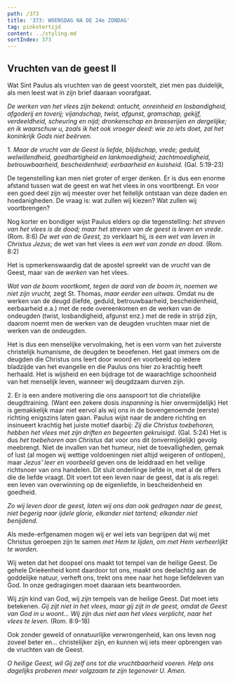 ```yaml
---
path: /373
title: '373: WOENSDAG NA DE 24e ZONDAG'
tag: pinkstertijd
content: ../styling.md
sortIndex: 373
---
```


## Vruchten van de geest II

Wat Sint Paulus als vruchten van de geest voorstelt, ziet men pas duidelijk, als men leest wat in zijn brief daaraan voorafgaat.

_De werken van het vlees zijn bekend: ontucht, onreinheid en losbandigheid, afgoderij en toverij; vijandschap, twist, afgunst, gramschap, gekijf, verdeeldheid, scheuring en nijd; dronkenschap en brasserijen en dergelijke; en ik waarschuw u, zoals ik het ook vroeger deed: wie zo iets doet, zal het koninkrijk Gods niet beërven._

1\. _Maar de vrucht van de Geest is liefde, blijdschap, vrede; geduld, welwillendheid, goedhartigheid en lankmoedigheid; zachtmoedigheid, betrouwbaarheid, bescheidenheid; eerbaarheid en kuisheid._ (Gal. 5:19-23)
   
De tegenstelling kan men niet groter of erger denken. Er is dus een enorme afstand tussen wat de geest en wat het vlees in ons voortbrengt. En voor een goed deel zijn wij meester over het feitelijk ontstaan van deze daden en hoedanigheden. De vraag is: wat zullen wij kiezen? Wat zullen wij voortbrengen?

Nog korter en bondiger wijst Paulus elders op die tegenstelling: _het streven van het vlees is de dood; maar het streven van de geest is leven en vrede_. (Rom. 8:6) _De wet van de Geest,_ zo verklaart hij, _is een wet van leven in Christus Jezus_; de wet van het vlees is _een wet van zonde en dood._ (Rom. 8:2)

Het is opmerkenswaardig dat de apostel spreekt van de _vrucht_ van de Geest, maar van de _werken_ van het vlees.

_Wat van de boom voortkomt, tegen de aard van de boom in, noemen we niet zijn vrucht,_ zegt St. Thomas, _maar eerder een uitwas._
Omdat nu de werken van de deugd (liefde, geduld, betrouwbaarheid, bescheidenheid, eerbaarheid e.a.) met de rede overeenkomen en de werken van de ondeugden (twist, losbandigheid, afgunst enz.) met de rede in strijd zijn, daarom noemt men de werken van de deugden vruchten maar niet de werken van de ondeugden.

Het is dus een menselijke vervolmaking, het is een vorm van het zuiverste christelijk humanisme, de deugden te beoefenen. Het gaat immers om de deugden die Christus ons leert door woord en voorbeeld op iedere bladzijde van het evangelie en die Paulus ons hier zo krachtig heeft herhaald. Het is wijsheid en een bijdrage tot de waarachtige schoonheid van het menselijk leven, wanneer wij deugdzaam durven zijn.

2\. Er is een andere motivering die ons aanspoort tot die christelijke deugdtraining. (Want een zekere dosis _inspanning_ is hier onvermijdelijk) Het is gemakkelijk maar niet eervol als wij ons in de bovengenoemde (eerste) richting enigszins laten gaan. Paulus wijst naar de andere richting en insinueert krachtig het juiste motief daarbij: _Zij die Christus toebehoren, hebben het vlees met zijn driften en begeerten gekruisigd._ (Gal. 5:24) Het is dus _het toebehoren aan Christus_ dat voor ons dit (onvermijdelijk) gevolg meebrengt. Niet de invallen van het humeur, niet de toevalligheden, gemak of lust (al mogen wij wettige voldoeningen niet altijd weigeren of ontlopen), maar _Jezus' leer en voorbeeld_ geven ons de leiddraad en het veilige richtsnoer van ons handelen. Dit sluit onderlinge liefde in, met al de offers die de liefde vraagt. Dit voert tot een leven naar de geest, dat is als regel: een leven van overwinning op de eigenliefde, in bescheidenheid en goedheid.

_Zo wij leven door de geest, laten wij ons dan ook gedragen naar de geest, niet begerig naar ijdele glorie, elkander niet tartend; elkander niet benijdend._

Als mede-erfgenamen mogen wij er wel iets van begrijpen dat wij met Christus geroepen zijn te samen _met Hem te lijden, om met Hem verheerlijkt te worden_.

Wij weten dat het doopsel ons maakt tot tempel van de heilige Geest. De gehele Drieëenheid komt daardoor tot ons, maakt ons deelachtig aan de goddelijke natuur, verheft ons, trekt ons mee naar het hoge liefdeleven van God. In onze gedragingen moet daaraan iets beantwoorden.

Wij _zijn_ kind van God, wij _zijn_ tempels van de heilige Geest. Dat moet iets betekenen. _Gij zijt niet in het vlees, maar gij zijt in de geest, omdat de Geest van God in u woont... Wij zijn dus niet aan het vlees verplicht, naar het vlees te leven._ (Rom. 8:9-18)

Ook zonder geweld of onnatuurlijke verwrongenheid, kan ons leven nog zoveel beter en... christelijker zijn, en kunnen wij iets meer opbrengen van de vruchten van de Geest.

_O heilige Geest, wil Gij zelf ons tot die vruchtbaarheid voeren. Help ons dagelijks proberen meer volgzaam te zijn tegenover U. Amen._
